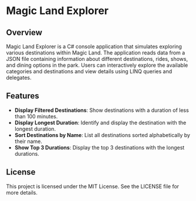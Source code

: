 # Magic Land Explorer

## Overview

Magic Land Explorer is a C# console application that simulates exploring various destinations within Magic Land. The application reads data from a JSON file containing information about different destinations, rides, shows, and dining options in the park. Users can interactively explore the available categories and destinations and view details using LINQ queries and delegates.

## Features

- **Display Filtered Destinations**: Show destinations with a duration of less than 100 minutes.
- **Display Longest Duration**: Identify and display the destination with the longest duration.
- **Sort Destinations by Name**: List all destinations sorted alphabetically by their name.
- **Show Top 3 Durations**: Display the top 3 destinations with the longest durations.

## License
This project is licensed under the MIT License. See the LICENSE file for more details.